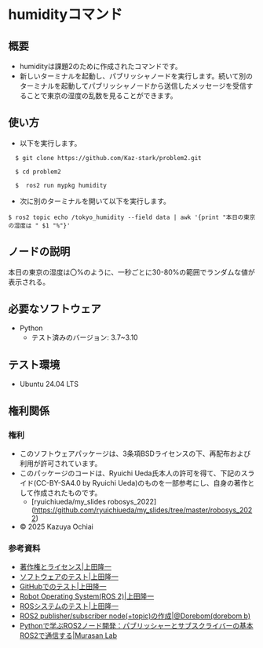 # humidityコマンド

## 概要
- humidityは課題2のために作成されたコマンドです。  
- 新しいターミナルを起動し、パブリッシャノードを実行します。続いて別のターミナルを起動してパブリッシャノードから送信したメッセージを受信することで東京の湿度の乱数を見ることができます。

## 使い方
- 以下を実行します。  
```
  $ git clone https://github.com/Kaz-stark/problem2.git  

  $ cd problem2  

  $  ros2 run mypkg humidity  
```  
- 次に別のターミナルを開いて以下を実行します。  
```  
$ ros2 topic echo /tokyo_humidity --field data | awk '{print "本日の東京の湿度は " $1 "%"}'
``` 
## ノードの説明
本日の東京の湿度は〇%のように、一秒ごとに30-80%の範囲でランダムな値が表示される。

## 必要なソフトウェア  
- Python
  - テスト済みのバージョン: 3.7~3.10  

## テスト環境  
- Ubuntu 24.04 LTS

## 権利関係    
### 権利  
- このソフトウェアパッケージは、3条項BSDライセンスの下、再配布および利用が許可されています。  
- このパッケージのコードは、Ryuichi Ueda氏本人の許可を得て、下記のスライド(CC-BY-SA4.0 by Ryuichi Ueda)のものを一部参考にし、自身の著作として作成されたものです。  
    - [ryuichiueda/my_slides robosys_2022] (https://github.com/ryuichiueda/my_slides/tree/master/robosys_2022)  
- © 2025 Kazuya Ochiai

### 参考資料
- [著作権とライセンス|上田隆一](https://ryuichiueda.github.io/slides_marp/robosys2024/lesson5.html#1)  
- [ソフトウェアのテスト|上田隆一](https://ryuichiueda.github.io/slides_marp/robosys2024/lesson6.html)  
- [GitHubでのテスト|上田隆一](https://ryuichiueda.github.io/slides_marp/robosys2024/lesson7.html#1)
- [Robot Operating System(ROS 2)|上田隆一](https://ryuichiueda.github.io/slides_marp/robosys2024/lesson8.html#24)  
- [ROSシステムのテスト|上田隆一](https://ryuichiueda.github.io/slides_marp/robosys2024/lesson10.html#4)  
- [ROS2 publisher/subscriber node(+topic)の作成|@Dorebom(dorebom b)](https://qiita.com/Dorebom/items/47fb67e5e47a205f1395)  
- [Pythonで学ぶROS2ノード開発：パブリッシャーとサブスクライバーの基本ROS2で通信する|Murasan Lab](https://murasan-net.com/2024/09/23/ros2-publisher-subscriber-python/)  
  


